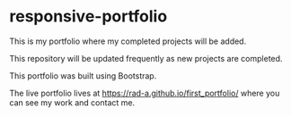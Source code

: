 # responsive-portfolio

This is my portfolio where my completed projects will be added.

This repository will be updated frequently as new projects are completed.

This portfolio was built using Bootstrap.

The live portfolio lives at https://rad-a.github.io/first_portfolio/ where you can see my work and contact me.

